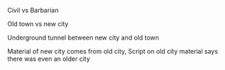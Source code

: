
Civil vs Barbarian

Old town vs new city

Underground tunnel between new city and old town

Material of new city comes from old city,
Script on old city material says there was even an older city

